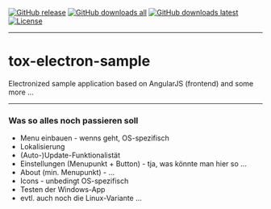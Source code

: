 [![GitHub release][github-image-release]][github-url]
[![GitHub downloads all][github-image-downloads-all]][github-url]
[![GitHub downloads latest][github-image-downloads-latest]][github-url]
[![License][license-image]][license-url]

***

# tox-electron-sample

Electronized sample application based on AngularJS (frontend) and some more ...

***

### Was so alles noch passieren soll

* Menu einbauen - wenns geht, OS-spezifisch
* Lokalisierung
* (Auto-)Update-Funktionalistät
* Einstellungen (Menupunkt + Button) - tja, was könnte man hier so ...
* About (min. Menupunkt) - ...
* Icons - unbedingt OS-spezifisch
* Testen der Windows-App
* evtl. auch noch die Linux-Variante ...

[github-image-release]: https://img.shields.io/github/release/dasrick/tox-electron-sample.svg?style=flat-square
[github-image-downloads-all]: https://img.shields.io/github/downloads/dasrick/tox-electron-sample/total.svg?style=flat-square
[github-image-downloads-latest]: https://img.shields.io/github/downloads/latest/dasrick/tox-electron-sample.svg?style=flat-square
[github-url]: https://github.com/dasrick/tox-electron-sample

[license-image]: https://img.shields.io/github/license/dasrick/tox-electron-sample.svg?style=flat-square
[license-url]: https://github.com/dasrick/tox-electron-sample/blob/master/LICENSE